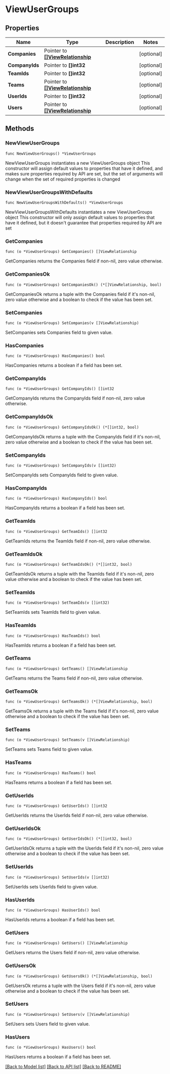 # ViewUserGroups

## Properties

Name | Type | Description | Notes
------------ | ------------- | ------------- | -------------
**Companies** | Pointer to [**[]ViewRelationship**](ViewRelationship.md) |  | [optional] 
**CompanyIds** | Pointer to **[]int32** |  | [optional] 
**TeamIds** | Pointer to **[]int32** |  | [optional] 
**Teams** | Pointer to [**[]ViewRelationship**](ViewRelationship.md) |  | [optional] 
**UserIds** | Pointer to **[]int32** |  | [optional] 
**Users** | Pointer to [**[]ViewRelationship**](ViewRelationship.md) |  | [optional] 

## Methods

### NewViewUserGroups

`func NewViewUserGroups() *ViewUserGroups`

NewViewUserGroups instantiates a new ViewUserGroups object
This constructor will assign default values to properties that have it defined,
and makes sure properties required by API are set, but the set of arguments
will change when the set of required properties is changed

### NewViewUserGroupsWithDefaults

`func NewViewUserGroupsWithDefaults() *ViewUserGroups`

NewViewUserGroupsWithDefaults instantiates a new ViewUserGroups object
This constructor will only assign default values to properties that have it defined,
but it doesn't guarantee that properties required by API are set

### GetCompanies

`func (o *ViewUserGroups) GetCompanies() []ViewRelationship`

GetCompanies returns the Companies field if non-nil, zero value otherwise.

### GetCompaniesOk

`func (o *ViewUserGroups) GetCompaniesOk() (*[]ViewRelationship, bool)`

GetCompaniesOk returns a tuple with the Companies field if it's non-nil, zero value otherwise
and a boolean to check if the value has been set.

### SetCompanies

`func (o *ViewUserGroups) SetCompanies(v []ViewRelationship)`

SetCompanies sets Companies field to given value.

### HasCompanies

`func (o *ViewUserGroups) HasCompanies() bool`

HasCompanies returns a boolean if a field has been set.

### GetCompanyIds

`func (o *ViewUserGroups) GetCompanyIds() []int32`

GetCompanyIds returns the CompanyIds field if non-nil, zero value otherwise.

### GetCompanyIdsOk

`func (o *ViewUserGroups) GetCompanyIdsOk() (*[]int32, bool)`

GetCompanyIdsOk returns a tuple with the CompanyIds field if it's non-nil, zero value otherwise
and a boolean to check if the value has been set.

### SetCompanyIds

`func (o *ViewUserGroups) SetCompanyIds(v []int32)`

SetCompanyIds sets CompanyIds field to given value.

### HasCompanyIds

`func (o *ViewUserGroups) HasCompanyIds() bool`

HasCompanyIds returns a boolean if a field has been set.

### GetTeamIds

`func (o *ViewUserGroups) GetTeamIds() []int32`

GetTeamIds returns the TeamIds field if non-nil, zero value otherwise.

### GetTeamIdsOk

`func (o *ViewUserGroups) GetTeamIdsOk() (*[]int32, bool)`

GetTeamIdsOk returns a tuple with the TeamIds field if it's non-nil, zero value otherwise
and a boolean to check if the value has been set.

### SetTeamIds

`func (o *ViewUserGroups) SetTeamIds(v []int32)`

SetTeamIds sets TeamIds field to given value.

### HasTeamIds

`func (o *ViewUserGroups) HasTeamIds() bool`

HasTeamIds returns a boolean if a field has been set.

### GetTeams

`func (o *ViewUserGroups) GetTeams() []ViewRelationship`

GetTeams returns the Teams field if non-nil, zero value otherwise.

### GetTeamsOk

`func (o *ViewUserGroups) GetTeamsOk() (*[]ViewRelationship, bool)`

GetTeamsOk returns a tuple with the Teams field if it's non-nil, zero value otherwise
and a boolean to check if the value has been set.

### SetTeams

`func (o *ViewUserGroups) SetTeams(v []ViewRelationship)`

SetTeams sets Teams field to given value.

### HasTeams

`func (o *ViewUserGroups) HasTeams() bool`

HasTeams returns a boolean if a field has been set.

### GetUserIds

`func (o *ViewUserGroups) GetUserIds() []int32`

GetUserIds returns the UserIds field if non-nil, zero value otherwise.

### GetUserIdsOk

`func (o *ViewUserGroups) GetUserIdsOk() (*[]int32, bool)`

GetUserIdsOk returns a tuple with the UserIds field if it's non-nil, zero value otherwise
and a boolean to check if the value has been set.

### SetUserIds

`func (o *ViewUserGroups) SetUserIds(v []int32)`

SetUserIds sets UserIds field to given value.

### HasUserIds

`func (o *ViewUserGroups) HasUserIds() bool`

HasUserIds returns a boolean if a field has been set.

### GetUsers

`func (o *ViewUserGroups) GetUsers() []ViewRelationship`

GetUsers returns the Users field if non-nil, zero value otherwise.

### GetUsersOk

`func (o *ViewUserGroups) GetUsersOk() (*[]ViewRelationship, bool)`

GetUsersOk returns a tuple with the Users field if it's non-nil, zero value otherwise
and a boolean to check if the value has been set.

### SetUsers

`func (o *ViewUserGroups) SetUsers(v []ViewRelationship)`

SetUsers sets Users field to given value.

### HasUsers

`func (o *ViewUserGroups) HasUsers() bool`

HasUsers returns a boolean if a field has been set.


[[Back to Model list]](../README.md#documentation-for-models) [[Back to API list]](../README.md#documentation-for-api-endpoints) [[Back to README]](../README.md)


